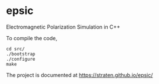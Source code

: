 # epsic
Electromagnetic Polarization Simulation in C++

To compile the code,

```
cd src/
./bootstrap
./configure
make
```

The project is documented at https://straten.github.io/epsic/

